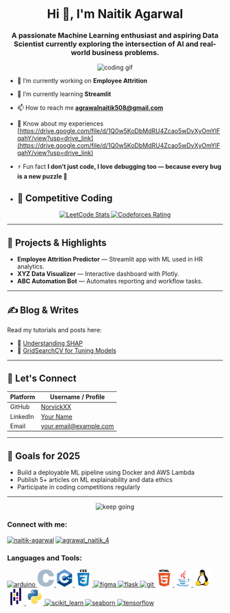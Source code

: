 <h1 align="center">Hi 👋, I'm Naitik Agarwal</h1>
<h3 align="center">A passionate Machine Learning enthusiast and aspiring Data Scientist currently exploring the intersection of AI and real-world business problems.</h3>
<div align="center">
  <img src="https://media.giphy.com/media/3ohhwF34cGDoFFhRfy/giphy.gif" width="200" alt="coding gif" />
</div>

- 🔭 I’m currently working on **Employee Attrition**

- 🌱 I’m currently learning **Streamlit**

- 📫 How to reach me **agrawalnaitik508@gmail.com**

- 📄 Know about my experiences [https://drive.google.com/file/d/1Q0w5KoDbMdRU4Zcao5wDvXyOmYlFqahY/view?usp=drive_link](https://drive.google.com/file/d/1Q0w5KoDbMdRU4Zcao5wDvXyOmYlFqahY/view?usp=drive_link)

- ⚡ Fun fact **I don’t just code, I love debugging too — because every bug is a new puzzle 🧩**

- ## 🧩 Competitive Coding
<p align="center">
  <a href="https://leetcode.com/your-leetcode-username/">
    <img alt="LeetCode Stats" src="https://leetcode-stats-six.vercel.app/?username=your-leetcode-username&theme=dark"/>
  </a>
  <a href="https://codeforces.com/profile/your_cf_username">
    <img alt="Codeforces Rating" src="https://cf-stats.vercel.app/badge/your_cf_username"/>
  </a>
</p>

---

## 📘 Projects & Highlights

- **Employee Attrition Predictor** — Streamlit app with ML used in HR analytics.
- **XYZ Data Visualizer** — Interactive dashboard with Plotly.
- **ABC Automation Bot** — Automates reporting and workflow tasks.

---

## ✍️ Blog & Writes
Read my tutorials and posts here:
- 📝 [Understanding SHAP](https://yourblog.example.com/shap-explained)
- 📝 [GridSearchCV for Tuning Models](https://yourblog.example.com/gridsearchcv-guide)

---

## 🤝 Let's Connect

| Platform        | Username / Profile |
|----------------|--------------------|
| GitHub         | [NorvickXX](https://github.com/NorvickXX) |
| LinkedIn       | [Your Name](https://www.linkedin.com/in/your-linkedin/) |
| Email          | your.email@example.com |

---

## 🎯 Goals for 2025
- Build a deployable ML pipeline using Docker and AWS Lambda  
- Publish 5+ articles on ML explainability and data ethics  
- Participate in coding competitions regularly

---

<div align="center">
  <img src="https://media.giphy.com/media/l0HlJ7jlukMki7ajG/giphy.gif" width="150" alt="keep going" />
</div>

<h3 align="left">Connect with me:</h3>
<p align="left">
<a href="https://linkedin.com/in/naitik-agarwal" target="blank"><img align="center" src="https://raw.githubusercontent.com/rahuldkjain/github-profile-readme-generator/master/src/images/icons/Social/linked-in-alt.svg" alt="naitik-agarwal" height="30" width="40" /></a>
<a href="https://instagram.com/agrawal_naitik_4" target="blank"><img align="center" src="https://raw.githubusercontent.com/rahuldkjain/github-profile-readme-generator/master/src/images/icons/Social/instagram.svg" alt="agrawal_naitik_4" height="30" width="40" /></a>
</p>

<h3 align="left">Languages and Tools:</h3>
<p align="left"> <a href="https://www.arduino.cc/" target="_blank" rel="noreferrer"> <img src="https://cdn.worldvectorlogo.com/logos/arduino-1.svg" alt="arduino" width="40" height="40"/> </a> <a href="https://www.cprogramming.com/" target="_blank" rel="noreferrer"> <img src="https://raw.githubusercontent.com/devicons/devicon/master/icons/c/c-original.svg" alt="c" width="40" height="40"/> </a> <a href="https://www.w3schools.com/cpp/" target="_blank" rel="noreferrer"> <img src="https://raw.githubusercontent.com/devicons/devicon/master/icons/cplusplus/cplusplus-original.svg" alt="cplusplus" width="40" height="40"/> </a> <a href="https://www.w3schools.com/css/" target="_blank" rel="noreferrer"> <img src="https://raw.githubusercontent.com/devicons/devicon/master/icons/css3/css3-original-wordmark.svg" alt="css3" width="40" height="40"/> </a> <a href="https://www.figma.com/" target="_blank" rel="noreferrer"> <img src="https://www.vectorlogo.zone/logos/figma/figma-icon.svg" alt="figma" width="40" height="40"/> </a> <a href="https://flask.palletsprojects.com/" target="_blank" rel="noreferrer"> <img src="https://www.vectorlogo.zone/logos/pocoo_flask/pocoo_flask-icon.svg" alt="flask" width="40" height="40"/> </a> <a href="https://git-scm.com/" target="_blank" rel="noreferrer"> <img src="https://www.vectorlogo.zone/logos/git-scm/git-scm-icon.svg" alt="git" width="40" height="40"/> </a> <a href="https://www.w3.org/html/" target="_blank" rel="noreferrer"> <img src="https://raw.githubusercontent.com/devicons/devicon/master/icons/html5/html5-original-wordmark.svg" alt="html5" width="40" height="40"/> </a> <a href="https://www.java.com" target="_blank" rel="noreferrer"> <img src="https://raw.githubusercontent.com/devicons/devicon/master/icons/java/java-original.svg" alt="java" width="40" height="40"/> </a> <a href="https://www.linux.org/" target="_blank" rel="noreferrer"> <img src="https://raw.githubusercontent.com/devicons/devicon/master/icons/linux/linux-original.svg" alt="linux" width="40" height="40"/> </a> <a href="https://pandas.pydata.org/" target="_blank" rel="noreferrer"> <img src="https://raw.githubusercontent.com/devicons/devicon/2ae2a900d2f041da66e950e4d48052658d850630/icons/pandas/pandas-original.svg" alt="pandas" width="40" height="40"/> </a> <a href="https://www.python.org" target="_blank" rel="noreferrer"> <img src="https://raw.githubusercontent.com/devicons/devicon/master/icons/python/python-original.svg" alt="python" width="40" height="40"/> </a> <a href="https://scikit-learn.org/" target="_blank" rel="noreferrer"> <img src="https://upload.wikimedia.org/wikipedia/commons/0/05/Scikit_learn_logo_small.svg" alt="scikit_learn" width="40" height="40"/> </a> <a href="https://seaborn.pydata.org/" target="_blank" rel="noreferrer"> <img src="https://seaborn.pydata.org/_images/logo-mark-lightbg.svg" alt="seaborn" width="40" height="40"/> </a> <a href="https://www.tensorflow.org" target="_blank" rel="noreferrer"> <img src="https://www.vectorlogo.zone/logos/tensorflow/tensorflow-icon.svg" alt="tensorflow" width="40" height="40"/> </a> </p>
